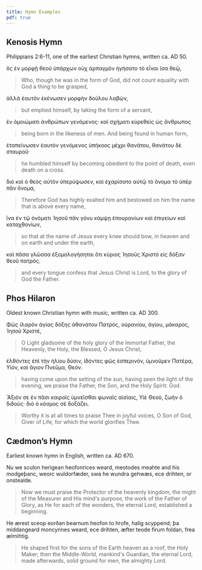 ```yaml
---
title: Hymn Examples
pdf: true
---
```

## Kenosis Hymn

Philippians 2:6-11, one of the earliest Christian hymns, written ca. AD 50.

ὃς ἐν μορφῇ θεοῦ ὑπάρχων
οὐχ ἁρπαγμὸν ἡγήσατο τὸ εἶναι ἴσα θεῷ,
> Who, though he was in the form of God,
> did not count equality with God a thing to be grasped,

ἀλλὰ ἑαυτὸν ἐκένωσεν
μορφὴν δούλου λαβών,
> but emptied himself,
> by taking the form of a servant,

ἐν ὁμοιώματι ἀνθρώπων γενόμενος·
καὶ σχήματι εὑρεθεὶς ὡς ἄνθρωπος
> being born in the likeness of men.
> And being found in human form,

ἐταπείνωσεν ἑαυτὸν
γενόμενος ὑπήκοος μέχρι θανάτου, θανάτου δὲ σταυροῦ·
> he humbled himself
> by becoming obedient to the point of death, even death on a cross.

διὸ καὶ ὁ θεὸς αὐτὸν ὑπερύψωσεν,
καὶ ἐχαρίσατο αὐτῷ τὸ ὄνομα τὸ ὑπὲρ πᾶν ὄνομα,
> Therefore God has highly exalted him
> and bestowed on him the name that is above every name,

ἵνα ἐν τῷ ὀνόματι Ἰησοῦ πᾶν γόνυ κάμψῃ
ἐπουρανίων καὶ ἐπιγείων καὶ καταχθονίων,
> so that at the name of Jesus every knee should bow,
> in heaven and on earth and under the earth,

καὶ πᾶσα γλῶσσα ἐξομολογήσηται ὅτι κύριος Ἰησοῦς Χριστὸ
εἰς δόξαν θεοῦ πατρός.
> and every tongue confess that Jesus Christ is Lord,
> to the glory of God the Father.

## Phos Hilaron

Oldest known Christian hymn with music, written ca. AD 300.

Φῶς ἱλαρὸν ἁγίας δόξης ἀθανάτου Πατρός,
οὐρανίου, ἁγίου, μάκαρος, Ἰησοῦ Χριστέ,
> O Light gladsome of the holy glory of the Immortal Father,
> the Heavenly, the Holy, the Blessed, O Jesus Christ,

ἐλθόντες ἐπὶ τὴν ἡλίου δύσιν, ἰδόντες φῶς ἑσπερινόν,
ὑμνοῦμεν Πατέρα, Υἱόν, καὶ ἅγιον Πνεῦμα, Θεόν.
> having come upon the setting of the sun, having seen the light of the evening,
> we praise the Father, the Son, and the Holy Spirit: God.

Ἄξιόν σε ἐν πᾶσι καιροῖς ὑμνεῖσθαι φωναῖς αἰσίαις,
Υἱὲ Θεοῦ, ζωὴν ὁ διδούς· διὸ ὁ κόσμος σὲ δοξάζει.
> Worthy it is at all times to praise Thee in joyful voices,
> O Son of God, Giver of Life, for which the world glorifies Thee.

## Cædmon’s Hymn

Earliest known hymn in English, written ca. AD 670.

Nu we sculon herigean heofonrices weard,
meotodes meahte and his modgeþanc,
weorc wuldorfæder, swa he wundra gehwæs,
ece drihten, or onstealde.
> Now we must praise the Protector of the heavenly kingdom,
> the might of the Measurer and His mind's purpose,
> the work of the Father of Glory, as He for each of the wonders,
> the eternal Lord, established a beginning.

He ærest sceop eorðan bearnum
heofon to hrofe, halig scyppend;
þa middangeard moncynnes weard,
ece drihten, æfter teode
firum foldan, frea ælmihtig.
> He shaped first for the sons of the Earth
> heaven as a roof, the Holy Maker;
> then the Middle-World, mankind's Guardian,
> the eternal Lord, made afterwards,
> solid ground for men, the almighty Lord.
